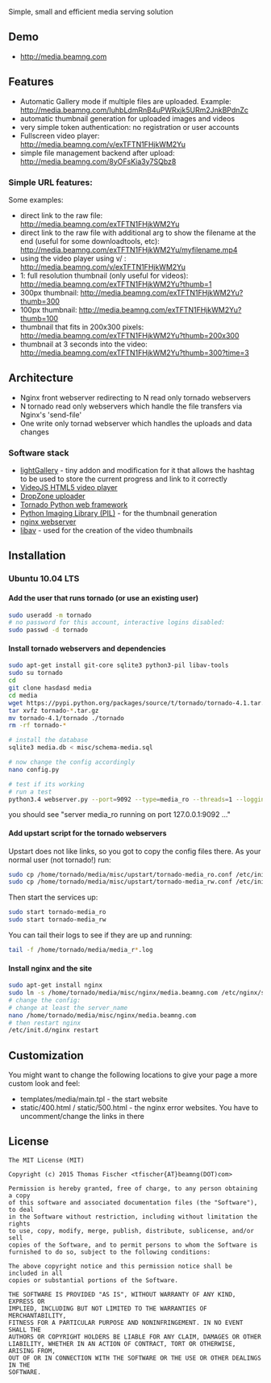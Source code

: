 Simple, small and efficient media serving solution

## Demo
 * http://media.beamng.com

## Features
 * Automatic Gallery mode if multiple files are uploaded. Example: http://media.beamng.com/IuhbLdmRnB4uPWRxjk5URm2JnkBPdnZc
 * automatic thumbnail generation for uploaded images and videos
 * very simple token authentication: no registration or user accounts
 * Fullscreen video player: http://media.beamng.com/v/exTFTN1FHjkWM2Yu
 * simple file management backend after upload: http://media.beamng.com/8yOFsKia3y7SQbz8

### Simple URL features:
Some examples:

 * direct link to the raw file: http://media.beamng.com/exTFTN1FHjkWM2Yu
 * direct link to the raw file with additional arg to show the filename at the end (useful for some downloadtools, etc): http://media.beamng.com/exTFTN1FHjkWM2Yu/myfilename.mp4
 * using the video player using v/ : http://media.beamng.com/v/exTFTN1FHjkWM2Yu
 * 1: full resolution thumbnail (only useful for videos): http://media.beamng.com/exTFTN1FHjkWM2Yu?thumb=1
 * 300px thumbnail: http://media.beamng.com/exTFTN1FHjkWM2Yu?thumb=300
 * 100px thumbnail: http://media.beamng.com/exTFTN1FHjkWM2Yu?thumb=100
 * thumbnail that fits in 200x300 pixels: http://media.beamng.com/exTFTN1FHjkWM2Yu?thumb=200x300
 * thumbnail at 3 seconds into the video: http://media.beamng.com/exTFTN1FHjkWM2Yu?thumb=300?time=3

## Architecture

- Nginx front webserver redirecting to N read only tornado webservers
- N tornado read only webservers which handle the file transfers via Nginx's 'send-file'
- One write only tornad webserver which handles the uploads and data changes

### Software stack

 * [lightGallery](http://sachinchoolur.github.io/lightGallery) - tiny addon and modification for it that allows the hashtag to be used to store the current progress and link to it correctly
 * [VideoJS HTML5 video player](http://www.videojs.com/)
 * [DropZone uploader](http://www.dropzonejs.com/)
 * [Tornado Python web framework](http://www.tornadoweb.org/en/stable/)
 * [Python Imaging Library (PIL)](http://en.wikipedia.org/wiki/Python_Imaging_Library) - for the thumbnail generation
 * [nginx webserver](http://nginx.org/)
 * [libav](https://libav.org/) - used for the creation of the video thumbnails

## Installation

### Ubuntu 10.04 LTS

#### Add the user that runs tornado (or use an existing user)

```bash
sudo useradd -m tornado
# no password for this account, interactive logins disabled:
sudo passwd -d tornado
```

#### Install tornado webservers and dependencies

```bash
sudo apt-get install git-core sqlite3 python3-pil libav-tools
sudo su tornado
cd
git clone hasdasd media
cd media
wget https://pypi.python.org/packages/source/t/tornado/tornado-4.1.tar.gz
tar xvfz tornado-*.tar.gz
mv tornado-4.1/tornado ./tornado
rm -rf tornado-*

# install the database
sqlite3 media.db < misc/schema-media.sql

# now change the config accordingly
nano config.py

# test if its working
# run a test
python3.4 webserver.py --port=9092 --type=media_ro --threads=1 --logging=info
```

you should see "server media_ro running on port 127.0.0.1:9092 ..."

#### Add upstart script for the tornado webservers

Upstart does not like links, so you got to copy the config files there. As your normal user (not tornado!) run:

```bash
sudo cp /home/tornado/media/misc/upstart/tornado-media_ro.conf /etc/init/
sudo cp /home/tornado/media/misc/upstart/tornado-media_rw.conf /etc/init/
```

Then start the services up:

```bash
sudo start tornado-media_ro
sudo start tornado-media_rw
```

You can tail their logs to see if  they are up and running:

```bash
tail -f /home/tornado/media/media_r*.log
```

#### Install nginx and the site

```bash
sudo apt-get install nginx
sudo ln -s /home/tornado/media/misc/nginx/media.beamng.com /etc/nginx/sites-enabled/
# change the config:
# change at least the server_name
nano /home/tornado/media/misc/nginx/media.beamng.com
# then restart nginx
/etc/init.d/nginx restart
```


## Customization

You might want to change the following locations to give your page a more custom look and feel:

 * templates/media/main.tpl - the start website
 * static/400.html / static/500.html - the nginx error websites. You have to uncomment/change the links in there


## License

~~~
The MIT License (MIT)

Copyright (c) 2015 Thomas Fischer <tfischer{AT}beamng(DOT)com>

Permission is hereby granted, free of charge, to any person obtaining a copy
of this software and associated documentation files (the "Software"), to deal
in the Software without restriction, including without limitation the rights
to use, copy, modify, merge, publish, distribute, sublicense, and/or sell
copies of the Software, and to permit persons to whom the Software is
furnished to do so, subject to the following conditions:

The above copyright notice and this permission notice shall be included in all
copies or substantial portions of the Software.

THE SOFTWARE IS PROVIDED "AS IS", WITHOUT WARRANTY OF ANY KIND, EXPRESS OR
IMPLIED, INCLUDING BUT NOT LIMITED TO THE WARRANTIES OF MERCHANTABILITY,
FITNESS FOR A PARTICULAR PURPOSE AND NONINFRINGEMENT. IN NO EVENT SHALL THE
AUTHORS OR COPYRIGHT HOLDERS BE LIABLE FOR ANY CLAIM, DAMAGES OR OTHER
LIABILITY, WHETHER IN AN ACTION OF CONTRACT, TORT OR OTHERWISE, ARISING FROM,
OUT OF OR IN CONNECTION WITH THE SOFTWARE OR THE USE OR OTHER DEALINGS IN THE
SOFTWARE.
~~~
